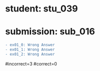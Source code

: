# student: stu_039
# submission: sub_016

```diff
- ex01_0: Wrong Answer
- ex01_1: Wrong Answer
- ex01_2: Wrong Answer
```
#incorrect=3
#correct=0
